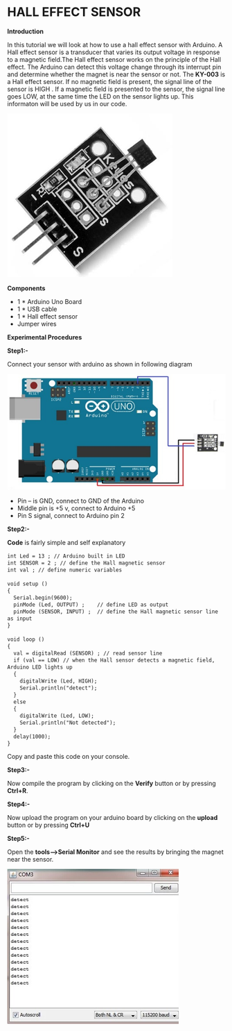 # HALL EFFECT SENSOR

**Introduction**

In this tutorial we will look at how to use a hall effect sensor with Arduino. A Hall effect sensor is a transducer that varies its output
voltage in response to a magnetic field.The Hall effect sensor works on the principle of the Hall effect.
The Arduino can detect this voltage change through its interrupt pin and determine whether the magnet is near the sensor or not.
The **KY-003** is a Hall effect sensor. If no magnetic field is present, the signal line of the sensor is HIGH . If a magnetic field is
presented to the sensor, the signal line goes LOW, at the same time the LED on the sensor lights up. This informaton will be used by us in 
our code.

![pinout](/Hall_effect_sensor/images/hall-effect.jpg)

**Components**

* 1 * Arduino Uno Board
* 1 * USB cable
* 1 * Hall effect sensor
* Jumper wires

**Experimental Procedures**

**Step1:-**

Connect your sensor with arduino as shown in following diagram

![connection](/Hall_effect_sensor/images/Hall-effect-sensor-interfacing-with-arduino.jpg)

* Pin – is GND, connect to GND of the Arduino
* Middle pin is +5 v, connect to Arduino +5
* Pin S signal, connect to Arduino pin 2

**Step2:-**

**Code** is fairly simple and self explanatory

    int Led = 13 ; // Arduino built in LED
    int SENSOR = 2 ; // define the Hall magnetic sensor
    int val ; // define numeric variables 
 
    void setup ()
    {
      Serial.begin(9600);
      pinMode (Led, OUTPUT) ;    // define LED as output
      pinMode (SENSOR, INPUT) ;  // define the Hall magnetic sensor line as input
    }
 
    void loop ()
    {
      val = digitalRead (SENSOR) ; // read sensor line
      if (val == LOW) // when the Hall sensor detects a magnetic field, Arduino LED lights up
      {
        digitalWrite (Led, HIGH);
        Serial.println("detect");
      }
      else
      {
        digitalWrite (Led, LOW);
        Serial.println("Not detected");
      }
      delay(1000);
    }
    
Copy and paste this code on your console.

**Step3:-**

Now compile the program by clicking on the **Verify** button or by pressing **Ctrl+R**.

**Step4:-**

Now upload the program on your arduino board by clicking on the **upload** button or by pressing **Ctrl+U**

**Step5:-**

Open the **tools-->Serial Monitor** and see the results by bringing the magnet near the sensor.

![SM](/Hall_effect_sensor/images/screenhallm.jpg)
